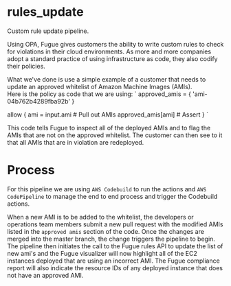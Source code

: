 # rules_update
Custom rule update pipeline.  

Using OPA, Fugue gives customers the ability to write custom rules to check for violations in their cloud environments.  As more and more companies adopt a standard practice of using infrastructure as code, they also codify their policies.  

What we've done is use a simple example of a customer that needs to update an approved whitelist of Amazon Machine Images (AMIs).  
Here is the policy as code that we are using:
`
approved_amis = {
  'ami-04b762b4289fba92b'
}

allow {
    ami = input.ami  # Pull out AMIs
    approved_amis[ami]  # Assert
}
`

This code tells Fugue to inspect all of the deployed AMIs and to flag the AMIs that are not on the approved whitelist.  The customer can then see to it that all AMIs that are in violation are redeployed.

# Process

For this pipeline we are using `AWS Codebuild` to run the actions and `AWS CodePipeline` to manage the end to end process and trigger the Codebuild actions.

When a new AMI is to be added to the whitelist, the developers or operations team members submit a new pull request with the modified AMIs listed in the `approved amis` section of the code.  Once the changes are merged into the master branch, the change triggers the pipeline to begin.  The pipeline then initiates the call to the Fugue rules API to update the list of new ami's and the Fugue visualizer will now highlight all of the EC2 instances deployed that are using an incorrect AMI.  The Fugue compliance report will also indicate the resource IDs of any deployed instance that does not have an approved AMI.

 






